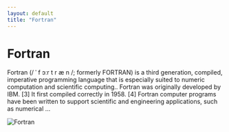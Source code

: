 ```yaml
---
layout: default
title: "Fortran"
---
```


# Fortran

Fortran (/ ˈ f ɔːr t r æ n /; formerly FORTRAN) is a third generation, compiled, imperative programming language that is especially suited to numeric computation and scientific computing.. Fortran was originally developed by IBM. [3] It first compiled correctly in 1958. [4] Fortran computer programs have been written to support scientific and engineering applications, such as numerical ...

![Fortran](https://www.tiobe.com/wp-content/themes/tiobe/tiobe-index/images/Fortran.png)
